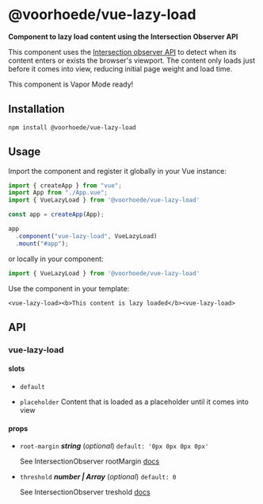 # @voorhoede/vue-lazy-load

**Component to lazy load content using the Intersection Observer API**

This component uses the [Intersection observer API](https://developer.mozilla.org/en-US/docs/Web/API/Intersection_Observer_API) to detect when its content enters or exists the browser's viewport. The content only loads just before it comes into view, reducing initial page weight and load time.

This component is Vapor Mode ready!

## Installation

```
npm install @voorhoede/vue-lazy-load
```

## Usage
Import the component and register it globally in your Vue instance:

```js
import { createApp } from "vue";
import App from "./App.vue";
import { VueLazyLoad } from '@voorhoede/vue-lazy-load'

const app = createApp(App);

app
  .component("vue-lazy-load", VueLazyLoad)
  .mount("#app");
```

or locally in your component:

```js
import { VueLazyLoad } from '@voorhoede/vue-lazy-load'
```

Use the component in your template:

```vue
<vue-lazy-load><b>This content is lazy loaded</b><vue-lazy-load>
```
## API

### vue-lazy-load 

#### slots 

- `default` 

- `placeholder` Content that is loaded as a placeholder until it comes into view 

#### props 

- `root-margin` ***string*** (*optional*) `default: '0px 0px 0px 0px'` 

  See IntersectionObserver rootMargin [docs](https://developer.mozilla.org/en-US/docs/Web/API/Intersection_Observer_API#Intersection_observer_options) 

- `threshold` ***number | Array*** (*optional*) `default: 0`

  See IntersectionObserver treshold [docs](https://developer.mozilla.org/en-US/docs/Web/API/Intersection_Observer_API#Intersection_observer_options) 
